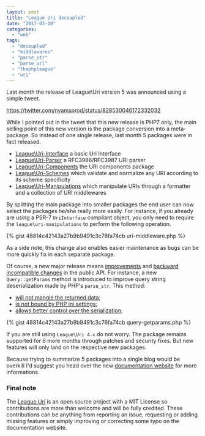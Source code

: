 ```yaml
---
layout: post
title: "League Uri decoupled"
date: "2017-03-10"
categories: 
  - "web"
tags: 
  - "decoupled"
  - "middlewares"
  - "parse_str"
  - "parse_url"
  - "thephpleague"
  - "uri"
---
```


Last month the release of League\\Uri version 5 was announced using a simple tweet.

https://twitter.com/nyamsprod/status/828530046172332032

While I pointed out in the tweet that this new release is PHP7 only, the main selling point of this new version is the package conversion into a meta-package. So instead of one single release, last month 5 packages were in fact released.

- [League\\Uri-Interface](https://github.com/thephpleague/uri-interfaces) a basic Uri Interface
- [League\\Uri-Parser](https://github.com/thephpleague/uri-parser) a RFC3986/RFC3987 URI parser
- [League\\Uri-Components](https://github.com/thephpleague/uri-components) the URI components package
- [League\\Uri-Schemes](https://github.com/thephpleague/uri-schemes) which validate and normalize any URI according to its scheme specificity
- [League\\Uri-Manipulations](https://github.com/thephpleague/uri-manipulations) which manipulate URIs through a formatter and a collection of URI middlewares

By splitting the main package into smaller packages the end user can now select the packages he/she really more easily. For instance, if you already are using a PSR-7 `UriInterface` compliant object, you only need to require the `league\uri-manipulations` to perform the following operation.

{% gist 48814c42143a27b9b9491c3c76fa74cb uri-middleware.php %}

As a side note, this change also enables easier maintenance as bugs can be more quickly fix in each separate package.

Of course, a new major release means [improvements](http://uri.thephpleague.com/5.0/) and [backward incompatible changes](http://uri.thephpleague.com/upgrading/5.0/) in the public API. For instance, a new `Query::getParams` method is introduced to improve query string deserialization made by PHP's `parse_str`. This method:

- [will not mangle the returned data](https://wiki.php.net/rfc/on_demand_name_mangling);
- [is not bound by PHP ini settings](http://grokbase.com/t/php/php-internals/123epc6d2m/let-parse-str-parse-more-than-max-input-vars-args);
- [allows better control over the serialization](https://bugs.php.net/bug.php?id=52343);

{% gist 48814c42143a27b9b9491c3c76fa74cb query-getparams.php %}

If you are still using `League\Uri 4.x` do not worry. The package remains supported for 6 more months through patches and security fixes. But new features will only land on the respective new packages.

Because trying to summarize 5 packages into a single blog would be overkill I'd suggest you head over the new [documentation website](http://uri.thephpleague.com) for more informations.

### Final note

The [League Uri](https://github.com/thephpleague/uri) is an open source project with a MIT License so contributions are more than welcome and will be fully credited. These contributions can be anything from reporting an issue, requesting or adding missing features or simply improving or correcting some typo on the documentation website.
